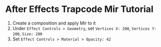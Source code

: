 # After Effects Trapcode Mir Tutorial

1. Create a composition and apply Mir to it
2. Under `Effect Controls > Geometry`, set `Vertices X: 200`, `Vertices Y: 200`, `Size: 200`
3. Set `Effect Controls > Material > Opacity: 42`
